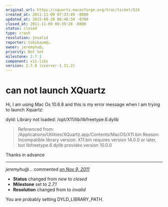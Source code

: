 ```yaml
---
original_url: https://xquartz.macosforge.org/trac/ticket/524
created_at: 2011-11-09 07:33:49 -0800
updated_at: 2015-08-20 08:48:34 -0700
closed_at: 2011-11-09 08:39:28 -0800
status: closed
type: crash
resolution: Invalid
reporter: tobibaum@…
owner: jeremyhu@…
priority: Not Set
milestone: 2.7.1
component: x11-libs
version: 2.7.0 (xserver-1.11.2)
---
```


can not launch XQuartz
======================


Hi,
I am using Mac Os 10.6.8 and this is my error message when I am trying to launch Xquartz:

dyld: Library not loaded: /opt/X11/lib/libfreetype.6.dylib

> Referenced from: /Applications/Utilities/XQuartz.app/Contents/MacOS/X11.bin
> Reason: Incompatible library version: X11.bin requires version 14.0.0 or later, but libfreetype.6.dylib provides version 10.0.0

Thanks in advance



---

*jeremyhu@…* commented *[on Nov 9, 2011](https://xquartz.macosforge.org/trac/ticket/524#comment:1 "November 9, 2011 at 8:39 AM PST")*

-   **Status** changed from *new* to *closed*
-   **Milestone** set to *2.7.1*
-   **Resolution** changed from to *invalid*

You are probably setting DYLD\_LIBRARY\_PATH.



